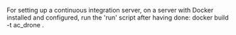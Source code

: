For setting up a continuous integration server, on a server with Docker installed and configured, run the 'run' script after having done:
docker build -t ac_drone .
